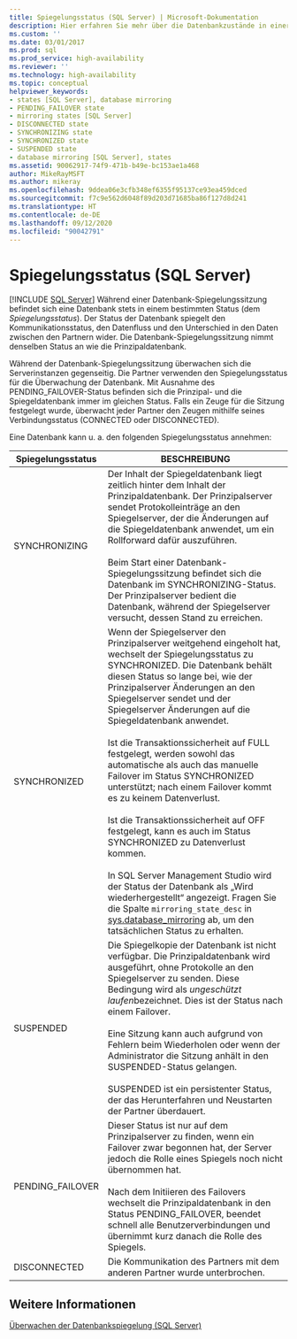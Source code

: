 ```yaml
---
title: Spiegelungsstatus (SQL Server) | Microsoft-Dokumentation
description: Hier erfahren Sie mehr über die Datenbankzustände in einer Datenbankspiegelungssitzung in SQL Server. Der Zustand spiegelt den Kommunikationsstatus, den Datenfluss und den Unterschied der Daten wider.
ms.custom: ''
ms.date: 03/01/2017
ms.prod: sql
ms.prod_service: high-availability
ms.reviewer: ''
ms.technology: high-availability
ms.topic: conceptual
helpviewer_keywords:
- states [SQL Server], database mirroring
- PENDING_FAILOVER state
- mirroring states [SQL Server]
- DISCONNECTED state
- SYNCHRONIZING state
- SYNCHRONIZED state
- SUSPENDED state
- database mirroring [SQL Server], states
ms.assetid: 90062917-74f9-471b-b49e-bc153ae1a468
author: MikeRayMSFT
ms.author: mikeray
ms.openlocfilehash: 9ddea06e3cfb348ef6355f95137ce93ea459dced
ms.sourcegitcommit: f7c9e562d6048f89d203d71685ba86f127d8d241
ms.translationtype: HT
ms.contentlocale: de-DE
ms.lasthandoff: 09/12/2020
ms.locfileid: "90042791"
---
```

# <a name="mirroring-states-sql-server"></a>Spiegelungsstatus (SQL Server)
 [!INCLUDE [SQL Server](../../includes/applies-to-version/sqlserver.md)]
  Während einer Datenbank-Spiegelungssitzung befindet sich eine Datenbank stets in einem bestimmten Status (dem *Spiegelungsstatus*). Der Status der Datenbank spiegelt den Kommunikationsstatus, den Datenfluss und den Unterschied in den Daten zwischen den Partnern wider. Die Datenbank-Spiegelungssitzung nimmt denselben Status an wie die Prinzipaldatenbank.  
  
 Während der Datenbank-Spiegelungssitzung überwachen sich die Serverinstanzen gegenseitig. Die Partner verwenden den Spiegelungsstatus für die Überwachung der Datenbank. Mit Ausnahme des PENDING_FAILOVER-Status befinden sich die Prinzipal- und die Spiegeldatenbank immer im gleichen Status. Falls ein Zeuge für die Sitzung festgelegt wurde, überwacht jeder Partner den Zeugen mithilfe seines Verbindungsstatus (CONNECTED oder DISCONNECTED).  
  
 Eine Datenbank kann u. a. den folgenden Spiegelungsstatus annehmen:  
  
|Spiegelungsstatus|BESCHREIBUNG|  
|---------------------|-----------------|  
|SYNCHRONIZING|Der Inhalt der Spiegeldatenbank liegt zeitlich hinter dem Inhalt der Prinzipaldatenbank. Der Prinzipalserver sendet Protokolleinträge an den Spiegelserver, der die Änderungen auf die Spiegeldatenbank anwendet, um ein Rollforward dafür auszuführen.<br /><br /> Beim Start einer Datenbank-Spiegelungssitzung befindet sich die Datenbank im SYNCHRONIZING-Status. Der Prinzipalserver bedient die Datenbank, während der Spiegelserver versucht, dessen Stand zu erreichen.|  
|SYNCHRONIZED|Wenn der Spiegelserver den Prinzipalserver weitgehend eingeholt hat, wechselt der Spiegelungsstatus zu SYNCHRONIZED. Die Datenbank behält diesen Status so lange bei, wie der Prinzipalserver Änderungen an den Spiegelserver sendet und der Spiegelserver Änderungen auf die Spiegeldatenbank anwendet.<br /><br /> Ist die Transaktionssicherheit auf FULL festgelegt, werden sowohl das automatische als auch das manuelle Failover im Status SYNCHRONIZED unterstützt; nach einem Failover kommt es zu keinem Datenverlust.<br /><br /> Ist die Transaktionssicherheit auf OFF festgelegt, kann es auch im Status SYNCHRONIZED zu Datenverlust kommen.<br /><br /> In SQL Server Management Studio wird der Status der Datenbank als „Wird wiederhergestellt“ angezeigt. Fragen Sie die Spalte `mirroring_state_desc` in [sys.database_mirroring](../../relational-databases/system-catalog-views/sys-database-mirroring-transact-sql.md) ab, um den tatsächlichen Status zu erhalten. |  
|SUSPENDED|Die Spiegelkopie der Datenbank ist nicht verfügbar. Die Prinzipaldatenbank wird ausgeführt, ohne Protokolle an den Spiegelserver zu senden. Diese Bedingung wird als *ungeschützt laufen*bezeichnet. Dies ist der Status nach einem Failover.<br /><br /> Eine Sitzung kann auch aufgrund von Fehlern beim Wiederholen oder wenn der Administrator die Sitzung anhält in den SUSPENDED-Status gelangen.<br /><br /> SUSPENDED ist ein persistenter Status, der das Herunterfahren und Neustarten der Partner überdauert.|  
|PENDING_FAILOVER|Dieser Status ist nur auf dem Prinzipalserver zu finden, wenn ein Failover zwar begonnen hat, der Server jedoch die Rolle eines Spiegels noch nicht übernommen hat.<br /><br /> Nach dem Initiieren des Failovers wechselt die Prinzipaldatenbank in den Status PENDING_FAILOVER, beendet schnell alle Benutzerverbindungen und übernimmt kurz danach die Rolle des Spiegels.|  
|DISCONNECTED|Die Kommunikation des Partners mit dem anderen Partner wurde unterbrochen.|  
  
## <a name="see-also"></a>Weitere Informationen  
 [Überwachen der Datenbankspiegelung &#40;SQL Server&#41;](../../database-engine/database-mirroring/monitoring-database-mirroring-sql-server.md)  
  
  

